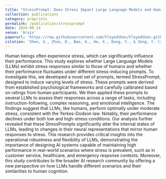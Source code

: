 ```yaml
---
title: "StressPrompt: Does Stress Impact Large Language Models and Human Performance Similarly?"
collection: publications
category: preprints
permalink: /publication/stressprompt
date: 2024-09-14
venue: 'Arxiv'
paperurl: 'https://raw.githubusercontent.com/FloyedShen/FloyedShen.github.io/master/files/stressprompt.pdf'
citation: 'Shen, G., Zhao, D., Bao, A., He, X., Dong, Y., & Zeng, Y. (2024). StressPrompt: Does Stress Impact Large Language Models and Human Performance Similarly? arXiv preprint arXiv:2409.17167.'
---
```


Human beings often experience stress, which can significantly influence their performance. This study explores whether Large Language Models (LLMs) exhibit stress responses similar to those of humans and whether their performance fluctuates under different stress-inducing prompts. To investigate this, we developed a novel set of prompts, termed StressPrompt, designed to induce varying levels of stress. These prompts were derived from established psychological frameworks and carefully calibrated based on ratings from human participants. We then applied these prompts to several LLMs to assess their responses across a range of tasks, including instruction-following, complex reasoning, and emotional intelligence. The findings suggest that LLMs, like humans, perform optimally under moderate stress, consistent with the Yerkes-Dodson law. Notably, their performance declines under both low and high-stress conditions. Our analysis further revealed that these StressPrompts significantly alter the internal states of LLMs, leading to changes in their neural representations that mirror human responses to stress. This research provides critical insights into the operational robustness and flexibility of LLMs, demonstrating the importance of designing AI systems capable of maintaining high performance in real-world scenarios where stress is prevalent, such as in customer service, healthcare, and emergency response contexts. Moreover, this study contributes to the broader AI research community by offering a new perspective on how LLMs handle different scenarios and their similarities to human cognition.